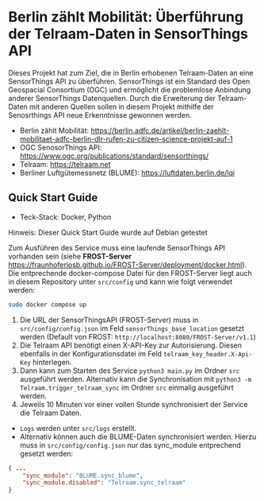 # Berlin zählt Mobilität: Überführung der Telraam-Daten in SensorThings API

Dieses Projekt hat zum Ziel, die in Berlin erhobenen Telraam-Daten an eine SensorThings API zu überführen. SensorThings ist ein Standard des Open Geospacial Consortium (OGC) und ermöglicht die problemlose Anbindung anderer SensorThings Datenquellen. Durch die Erweiterung der Telraam-Daten mit anderen Quellen sollen in diesem Projekt mithilfe der Senosrthings API neue Erkenntnisse gewonnen werden. 

- Berlin zählt Mobilität: https://berlin.adfc.de/artikel/berlin-zaehlt-mobilitaet-adfc-berlin-dlr-rufen-zu-citizen-science-projekt-auf-1
- OGC SenosorThings API: https://www.ogc.org/publications/standard/sensorthings/
- Telraam: https://telraam.net
- Berliner Luftgütemessnetz (BLUME): https://luftdaten.berlin.de/lqi

## Quick Start Guide

- Teck-Stack: Docker, Python

Hinweis: Dieser Quick Start Guide wurde auf Debian getestet

Zum Ausführen des Service muss eine laufende SensorThings API vorhanden sein (siehe **FROST-Server** https://fraunhoferiosb.github.io/FROST-Server/deployment/docker.html). Die entprechende docker-compose Datei für den FROST-Server liegt auch in diesem Repository unter `src/config` und kann wie folgt verwendet werden: 

```bash
sudo docker compose up
```

1. Die URL der SensorThingsAPI (FROST-Server) muss in `src/config/config.json` im Feld `sensorThings_base_location` gesetzt werden (Default von FROST: `http://localhost:8080/FROST-Server/v1.1`)
2. Die Telraam API benötigt einen X-API-Key zur Autorisierung. Diesen ebenfalls in der Konfigurationsdatei im Feld `telraam_key_header.X-Api-Key` hinterlegen.
3. Dann kann zum Starten des Service `python3 main.py` im Ordner `src` ausgeführt werden. Alternativ kann die Synchronisation mit `python3 -m Telraam.trigger_telraam_sync` im Ordner `src` einmalig ausgeführt werden.
4. Jeweils 10 Minuten vor einer vollen Stunde synchronisiert der Service die Telraam Daten.

- `Logs` werden unter `src/logs` erstellt.
- Alternativ können auch die BLUME-Daten synchronisiert werden. Hierzu muss in `src/config/config.json` nur das sync_module entprechend gesetzt werden:

```json
{ ...
	"sync_module": "BLUME.sync_blume",
	"sync_module.disabled": "Telraam.sync_telraam"
}
```